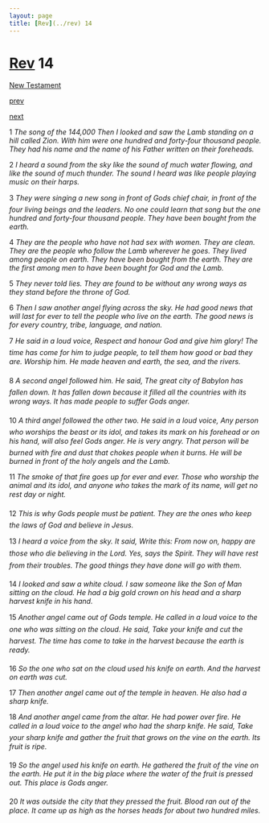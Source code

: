 ```yaml
---
layout: page
title: [Rev](../rev) 14
---
```


# [Rev](../rev) 14

[New Testament](/new-testament)


[prev](rev-13.html)


[next](rev-15.html)

1 _The song of the 144,000 Then I looked and saw the Lamb standing on a hill called Zion.  With him were one hundred and forty-four thousand people. They had his name and the name of his Father written on their foreheads._

2 _I heard a sound from the sky like the sound of much water flowing, and like the sound of much thunder. The sound I heard was like people playing music on their harps._

3 _They were singing a new song in front of Gods chief chair, in front of the four living beings and the leaders. No one could learn that song but the one hundred and forty-four thousand people. They have been bought from the earth._

4 _They are the people who have not had sex with women. They are clean. They are the people who follow the Lamb wherever he goes. They lived among people on earth. They have been bought from the earth. They are the first among men to have been bought for God and the Lamb._

5 _They never told lies. They are found to be without any wrong ways as they stand before the throne of God._

6 _Then I saw another angel flying across the sky. He had good news that will last for ever to tell the people who live on the earth. The good news is for every country, tribe,  language, and nation._

7 _He said in a loud voice, Respect and honour God and give him glory! The time has come for him to judge people, to tell them how good or bad they are. Worship him. He made heaven and earth, the sea, and the rivers._

8 _A second angel followed him. He said, The great city of Babylon has fallen down. It has fallen down because it filled all the countries with its wrong ways. It has made people to suffer Gods anger._

10 _A third angel followed the other two. He said in a loud voice, Any person who worships the beast or its idol, and takes its mark on his forehead or on his hand, will also feel Gods anger. He is very angry. That person will be burned with fire and dust that chokes people when it burns. He will be burned in front of the holy angels and the Lamb._

11 _The smoke of that fire goes up for ever and ever. Those who worship the animal and its idol, and anyone who takes the mark of its name, will get no rest day or night._

12 _This is why Gods people must be patient. They are the ones who keep the laws of God and believe in Jesus._

13 _I heard a voice from the sky. It said, Write this: From now on, happy are those who die believing in the Lord. Yes, says the Spirit. They will have rest from their troubles. The good things they have done will go with them._

14 _I looked and saw a white cloud. I saw someone like the Son of Man sitting on the cloud.  He had a big gold crown on his head and a sharp harvest knife in his hand._

15 _Another angel came out of Gods temple. He called in a loud voice to the one who was sitting on the cloud. He said, Take your knife and cut the harvest. The time has come to take in the harvest because the earth is ready._

16 _So the one who sat on the cloud used his knife on earth. And the harvest on earth was cut._

17 _Then another angel came out of the temple in heaven. He also had a sharp knife._

18 _And another angel came from the altar. He had power over fire. He called in a loud voice to the angel who had the sharp knife. He said, Take your sharp knife and gather the fruit that grows on the vine on the earth. Its fruit is ripe._

19 _So the angel used his knife on earth. He gathered the fruit of the vine on the earth. He put it in the big place where the water of the fruit is pressed out. This place is Gods anger._

20 _It was outside the city that they pressed the fruit. Blood ran out of the place. It came up as high as the horses heads for about two hundred miles._

